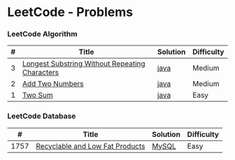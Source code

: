 LeetCode - Problems
===================

### LeetCode Algorithm

| # | Title | Solution | Difficulty |
|---| ----- | -------- | ---------- |
|3|[Longest Substring Without Repeating Characters](https://leetcode.com/problems/longest-substring-without-repeating-characters)| [java](./algorithms/java/src/main/java/LongestSubstringWithoutRepeatingCharacters/Solution.java)|Medium|
|2|[Add Two Numbers](https://leetcode.com/problems/add-two-numbers/)| [java](./algorithms/java/src/main/java/AddTwoNumbers/AddTwoNumbers.java)|Medium|
|1|[Two Sum](https://leetcode.com/problems/two-sum/)| [java](./algorithms/java/src/main/java/TwoSum/TwoSum.java)|Easy|

### LeetCode Database
| # | Title | Solution | Difficulty |
|---| ----- | -------- | ---------- |
|1757|[Recyclable and Low Fat Products](https://leetcode.com/problems/recyclable-and-low-fat-products/)| [MySQL](/database/RecyclableAndLowFatProducts.SQL)|Easy|
